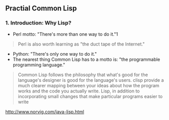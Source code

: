 ## Practial Common Lisp

### 1. Introduction: Why Lisp?
- Perl motto: "There's more than one way to do it."1
> Perl is also worth learning as "the duct tape of the Internet."

- Python: "There's only one way to do it."
- The nearest thing Common Lisp has to a motto is: "the programmable programming language."
> Common Lisp follows the philosophy that what's good for the language's designer is good for the language's users.
> clisp provide a much clearer mapping between your ideas about how the program works and the code you actually write. 
> Lisp, in addition to incorporating small changes that make particular programs easier to write

http://www.norvig.com/java-lisp.html